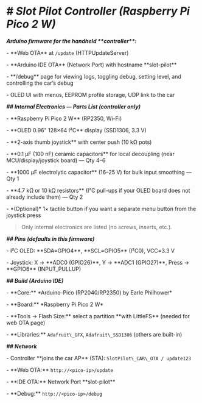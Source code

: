 # ***# Slot Pilot Controller (Raspberry Pi Pico 2 W)***



***Arduino firmware for the handheld \*\*controller\*\*:***

\- \*\*Web OTA\*\* at `/update` (HTTPUpdateServer)

\- \*\*Arduino IDE OTA\*\* (Network Port) with hostname \*\*slot-pilot\*\*

\- \*\*/debug\*\* page for viewing logs, toggling debug, setting level, and controlling the car’s debug

\- OLED UI with menus, EEPROM profile storage, UDP link to the car



***## Internal Electronics — Parts List (controller only)***



\- \*\*Raspberry Pi Pico 2 W\*\* (RP2350, Wi-Fi)

\- \*\*OLED 0.96" 128×64 I²C\*\* display (SSD1306, 3.3 V)

\- \*\*2-axis thumb joystick\*\* with center push (10 kΩ pots)

\- \*\*0.1 µF (100 nF) ceramic capacitors\*\* for local decoupling (near MCU/display/joystick board) — Qty 4–6

\- \*\*1000 µF electrolytic capacitor\*\* (16–25 V) for bulk input smoothing — Qty 1

\- \*\*4.7 kΩ or 10 kΩ resistors\*\* (I²C pull-ups if your OLED board does not already include them) — Qty 2

\- \*(Optional)\* 1× tactile button if you want a separate menu button from the joystick press



> Only internal electronics are listed (no screws, inserts, etc.).



***## Pins (defaults in this firmware)***



\- I²C OLED: \*\*SDA=GPIO4\*\*, \*\*SCL=GPIO5\*\* (I²C0), VCC=3.3 V  

\- Joystick: X → \*\*ADC0 (GPIO26)\*\*, Y → \*\*ADC1 (GPIO27)\*\*, Press → \*\*GPIO6\*\* (INPUT\_PULLUP)



***## Build (Arduino IDE)***



\- \*\*Core:\*\* \*Arduino-Pico (RP2040/RP2350) by Earle Philhower\*

\- \*\*Board:\*\* \*Raspberry Pi Pico 2 W\*

\- \*\*Tools → Flash Size:\*\* select a partition \*\*with LittleFS\*\* (needed for web OTA page)

\- \*\*Libraries:\*\* `Adafruit\_GFX`, `Adafruit\_SSD1306` (others are built-in)



***## Network***



\- Controller \*\*joins the car AP\*\* (STA): `SlotPilot\_CAR\_OTA / update123`

\- \*\*Web OTA:\*\* `http://<pico-ip>/update`

\- \*\*IDE OTA:\*\* Network Port \*\*slot-pilot\*\*

\- \*\*Debug:\*\* `http://<pico-ip>/debug`



